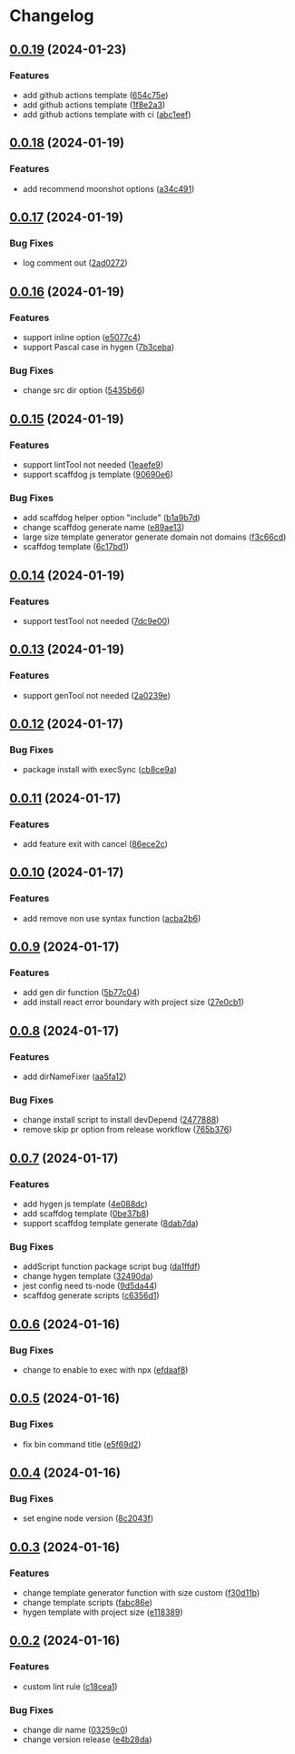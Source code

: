 # Changelog

## [0.0.19](https://github.com/tosaken1116/next-template-cli/compare/create-template-next-v0.0.18...create-template-next-v0.0.19) (2024-01-23)


### Features

* add github actions template ([654c75e](https://github.com/tosaken1116/next-template-cli/commit/654c75eca29d23fb10dab412522827cb45a10eb2))
* add github actions template ([1f8e2a3](https://github.com/tosaken1116/next-template-cli/commit/1f8e2a37e7a0e3969ec77f0d027235244a19720b))
* add github actions template with ci ([abc1eef](https://github.com/tosaken1116/next-template-cli/commit/abc1eef95e0c14fdc2c6a3f9d5c5ab36be328aca))

## [0.0.18](https://github.com/tosaken1116/next-template-cli/compare/create-template-next-v0.0.17...create-template-next-v0.0.18) (2024-01-19)


### Features

* add recommend moonshot options ([a34c491](https://github.com/tosaken1116/next-template-cli/commit/a34c4914bfd1c01c01a8512cce6474f65ea5a6b8))

## [0.0.17](https://github.com/tosaken1116/next-template-cli/compare/create-template-next-v0.0.16...create-template-next-v0.0.17) (2024-01-19)


### Bug Fixes

* log comment out ([2ad0272](https://github.com/tosaken1116/next-template-cli/commit/2ad0272784d839b99801040ee8bc4830d0d16b51))

## [0.0.16](https://github.com/tosaken1116/next-template-cli/compare/create-template-next-v0.0.15...create-template-next-v0.0.16) (2024-01-19)


### Features

* support inline option ([e5077c4](https://github.com/tosaken1116/next-template-cli/commit/e5077c40e99d35b382a1b6b813dc775cbf1bdd69))
* support Pascal case in hygen ([7b3ceba](https://github.com/tosaken1116/next-template-cli/commit/7b3cebaa0e61a49a04d38968181b6b5c0cae99e9))


### Bug Fixes

* change src dir option ([5435b66](https://github.com/tosaken1116/next-template-cli/commit/5435b664de65b246d9293e7da1e6538b7f163352))

## [0.0.15](https://github.com/tosaken1116/next-template-cli/compare/create-template-next-v0.0.14...create-template-next-v0.0.15) (2024-01-19)


### Features

* support lintTool not needed ([1eaefe9](https://github.com/tosaken1116/next-template-cli/commit/1eaefe972d223d3c7dc203b4973165fec246d991))
* support scaffdog js template ([90690e6](https://github.com/tosaken1116/next-template-cli/commit/90690e6445f0951a54b4e620aba8b30d74191ca9))


### Bug Fixes

* add scaffdog helper option "include" ([b1a9b7d](https://github.com/tosaken1116/next-template-cli/commit/b1a9b7da6b1095c9c89f7b435854d5c87004d6ab))
* change scaffdog generate name ([e89ae13](https://github.com/tosaken1116/next-template-cli/commit/e89ae138943e4c83f60fe0688f531fc3adbc94e3))
* large size template generator generate domain not domains ([f3c66cd](https://github.com/tosaken1116/next-template-cli/commit/f3c66cdb480a3f2f3df1872f7d999a70e934cd78))
* scaffdog template ([6c17bd1](https://github.com/tosaken1116/next-template-cli/commit/6c17bd16aaf7b2c387ad1fb51fd295f247f30c01))

## [0.0.14](https://github.com/tosaken1116/next-template-cli/compare/create-template-next-v0.0.13...create-template-next-v0.0.14) (2024-01-19)


### Features

* support testTool not needed ([7dc9e00](https://github.com/tosaken1116/next-template-cli/commit/7dc9e006d8aea227b051cfe55a0a51ecefdbe152))

## [0.0.13](https://github.com/tosaken1116/next-template-cli/compare/create-template-next-v0.0.12...create-template-next-v0.0.13) (2024-01-19)


### Features

* support genTool not needed ([2a0239e](https://github.com/tosaken1116/next-template-cli/commit/2a0239e7a551fbc994369e8f4aee4ee8437d12fd))

## [0.0.12](https://github.com/tosaken1116/next-template-cli/compare/create-template-next-v0.0.11...create-template-next-v0.0.12) (2024-01-17)


### Bug Fixes

* package install with execSync ([cb8ce9a](https://github.com/tosaken1116/next-template-cli/commit/cb8ce9a45899875ba5e212649b17f03f116b94ca))

## [0.0.11](https://github.com/tosaken1116/next-template-cli/compare/create-template-next-v0.0.10...create-template-next-v0.0.11) (2024-01-17)


### Features

* add feature exit with cancel ([86ece2c](https://github.com/tosaken1116/next-template-cli/commit/86ece2c671cd1d6beb2d7bddecd6b388498aeb68))

## [0.0.10](https://github.com/tosaken1116/next-template-cli/compare/create-template-next-v0.0.9...create-template-next-v0.0.10) (2024-01-17)


### Features

* add remove non use syntax function ([acba2b6](https://github.com/tosaken1116/next-template-cli/commit/acba2b6d8c43a79e3eaa619e70b24207112f336a))

## [0.0.9](https://github.com/tosaken1116/next-template-cli/compare/create-template-next-v0.0.8...create-template-next-v0.0.9) (2024-01-17)


### Features

* add gen dir function ([5b77c04](https://github.com/tosaken1116/next-template-cli/commit/5b77c0490f3da2827d3e488dff8ada2f68b1dac9))
* add install react error boundary with project size ([27e0cb1](https://github.com/tosaken1116/next-template-cli/commit/27e0cb178a5d72aa075f115d03988a0733e64931))

## [0.0.8](https://github.com/tosaken1116/next-template-cli/compare/create-template-next-v0.0.7...create-template-next-v0.0.8) (2024-01-17)


### Features

* add dirNameFixer ([aa5fa12](https://github.com/tosaken1116/next-template-cli/commit/aa5fa121952344a3ff89e1db0bd4ae76648884fe))


### Bug Fixes

* change install script to install devDepend ([2477888](https://github.com/tosaken1116/next-template-cli/commit/2477888d3b32245cbc0641316149ee86013d4b6c))
* remove skip pr option from  release workflow ([765b376](https://github.com/tosaken1116/next-template-cli/commit/765b3765f80e671367396528cf1e47dd27bab922))

## [0.0.7](https://github.com/tosaken1116/next-template-cli/compare/create-template-next-v0.0.6...create-template-next-v0.0.7) (2024-01-17)


### Features

* add hygen js template ([4e088dc](https://github.com/tosaken1116/next-template-cli/commit/4e088dca7417d4764ea6aea8842f1e4454e12050))
* add scaffdog template ([0be37b8](https://github.com/tosaken1116/next-template-cli/commit/0be37b8111cf910f3ada9a1aa766abdce2263200))
* support scaffdog template generate ([8dab7da](https://github.com/tosaken1116/next-template-cli/commit/8dab7dabf2aba05f9818b1b80672f690929ed07f))


### Bug Fixes

* addScript function package script bug ([da1ffdf](https://github.com/tosaken1116/next-template-cli/commit/da1ffdf0ee0817588c83648bc7242420290bf6d6))
* change hygen template ([32490da](https://github.com/tosaken1116/next-template-cli/commit/32490dad730d58f4183cdb9b14688ef30ad228bf))
* jest config need ts-node ([9d5da44](https://github.com/tosaken1116/next-template-cli/commit/9d5da44020a6268d7e2e27aafaeab15486189798))
* scaffdog generate scripts ([c6356d1](https://github.com/tosaken1116/next-template-cli/commit/c6356d17d2cbb333d60c5ab431e2e11f041eb71b))

## [0.0.6](https://github.com/tosaken1116/next-template-cli/compare/create-template-next-v0.0.5...create-template-next-v0.0.6) (2024-01-16)


### Bug Fixes

* change to enable to exec with npx ([efdaaf8](https://github.com/tosaken1116/next-template-cli/commit/efdaaf8a143ec8aab9d7a5050d35d9bc5cea042e))

## [0.0.5](https://github.com/tosaken1116/next-template-cli/compare/create-template-next-v0.0.4...create-template-next-v0.0.5) (2024-01-16)


### Bug Fixes

* fix bin command title ([e5f69d2](https://github.com/tosaken1116/next-template-cli/commit/e5f69d2896f156590a94660469a58e1d52711ca7))

## [0.0.4](https://github.com/tosaken1116/next-template-cli/compare/create-template-next-v0.0.3...create-template-next-v0.0.4) (2024-01-16)


### Bug Fixes

* set engine node version ([8c2043f](https://github.com/tosaken1116/next-template-cli/commit/8c2043f4cfe04837aa09f71484f63206884b8817))

## [0.0.3](https://github.com/tosaken1116/next-template-cli/compare/create-template-next-v0.0.2...create-template-next-v0.0.3) (2024-01-16)


### Features

* change template generator function with size custom ([f30d11b](https://github.com/tosaken1116/next-template-cli/commit/f30d11ba3a71b5c0e16fef97dff509f98c7d8897))
* change template scripts ([fabc86e](https://github.com/tosaken1116/next-template-cli/commit/fabc86eb2b52af5b9b02b16a1365d3f7491d25f7))
* hygen template with project size ([e118389](https://github.com/tosaken1116/next-template-cli/commit/e1183899929d198bb4d407f0d287026bad7d7f20))

## [0.0.2](https://github.com/tosaken1116/next-template-cli/compare/create-template-next-v0.0.1...create-template-next-v0.0.2) (2024-01-16)


### Features

* custom lint rule ([c18cea1](https://github.com/tosaken1116/next-template-cli/commit/c18cea16ba25d0d8d10ea8e377ee63f6055e2021))


### Bug Fixes

* change dir name ([03259c0](https://github.com/tosaken1116/next-template-cli/commit/03259c023863e0e66536bfc222cc85dd7a8a2bed))
* change version release ([e4b28da](https://github.com/tosaken1116/next-template-cli/commit/e4b28da593b7b7e76291818ada12750c54d7313b))
